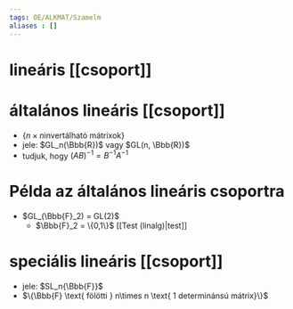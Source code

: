 ```yaml
---
tags: OE/ALKMAT/Szamelm 
aliases : []
---
```

# lineáris [[csoport]]

# általános lineáris [[csoport]]
- $\{ n \times n \text{invertálható mátrixok}\}$
- jele: $GL_n(\Bbb{R})$ vagy $GL(n, \Bbb{R})$
- tudjuk, hogy $(AB)^{-1}= B^{-1} A^{-1}$
# Példa az általános lineáris csoportra
- $GL_(\Bbb{F}_2) = GL(2)$
	- $\Bbb{F}_2 = \{0,1\}$ [[Test (linalg)|test]]

# speciális lineáris [[csoport]]
-  jele: $SL_n{\Bbb{F}}$
- $\{\Bbb{F} \text{ fölötti } n\times n \text{ 1 determinánsú mátrix}\}$
